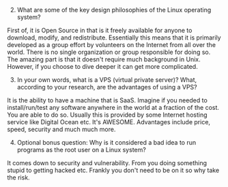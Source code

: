 2. What are some of the key design philosophies of the Linux operating system?

First of, it is Open Source in that is it freely available for anyone to download, modify, and redistribute. Essentially this means that it is primarily developed as a group effort by volunteers on the Internet from all over the world. There is no single organization or group responsible for doing so. The amazing part is that it doesn't require much background in Unix. However, if you choose to dive deeper it can get more complicated. 

3. In your own words, what is a VPS (virtual private server)? What, according to your research, are the advantages of using a VPS?

It is the ability to have a machine that is SaaS. Imagine if you needed to install/run/test any software anywhere in the world at a fraction of the cost. You are able to do so. Usually this is provided by some Internet hosting service like Digital Ocean etc. It's AWESOME. Advantages include price, speed, security and much much more.

4. Optional bonus question: Why is it considered a bad idea to run programs as the root user on a Linux system?

It comes down to security and vulnerability. From you doing something stupid to getting hacked etc. Frankly you don't need to be on it so why take the risk.